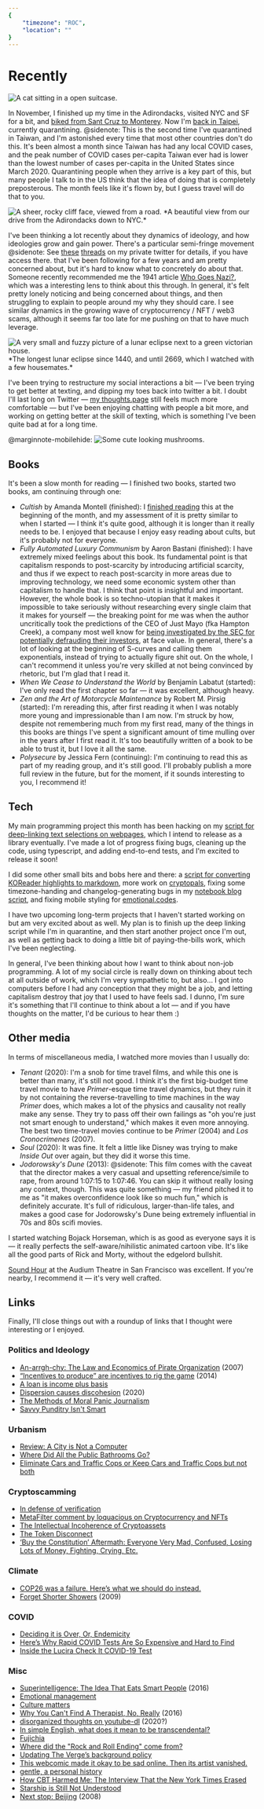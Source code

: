 ```yaml
---
{
	"timezone": "ROC",
	"location": ""
}
---
```

# Recently

<img src="/img/post/2021-11-recently/wendy-suitcase.jpg" alt="A cat sitting in a open suitcase."/>

In November, I finished up my time in the Adirondacks, visited NYC and SF for a bit, and [biked from Sant Cruz to Monterey](/2021-11-bike-trip/). Now I'm [back in Taipei](/taiwan/), currently quarantining.
@sidenote: This is the second time I've quarantined in Taiwan, and I'm astonished every time that most other countries don't do this. It's been almost a month since Taiwan has had any local COVID cases, and the peak number of COVID cases per-capita Taiwan ever had is lower than the lowest number of cases per-capita in the United States since March 2020. Quarantining people when they arrive is a key part of this, but many people I talk to in the US think that the idea of doing that is completely preposterous.
The month feels like it's flown by, but I guess travel will do that to you.

<img src="/img/post/2021-11-recently/cliff-drive-back.jpg" alt="A sheer, rocky cliff face, viewed from a road."/>
*A beautiful view from our drive from the Adirondacks down to NYC.*

I've been thinking a lot recently about they dynamics of ideology, and how ideologies grow and gain power. There's a particular semi-fringe movement
@sidenote: See [these](https://twitter.com/otherwesley/status/1464074099601281024) [threads](https://twitter.com/otherwesley/status/1464631055269318657) on my private twitter for details, if you have access there.
that I've been following for a few years and am pretty concerned about, but it's hard to know what to concretely do about that. Someone recently recommended me the 1941 article [Who Goes Nazi?](https://harpers.org/archive/1941/08/who-goes-nazi/), which was a interesting lens to think about this through. In general, it's felt pretty lonely noticing and being concerned about things, and then struggling to explain to people around my why they should care. I see similar dynamics in the growing wave of cryptocurrency / NFT / web3 scams, although it seems far too late for me pushing on that to have much leverage.

<img src="/img/post/2021-11-recently/eclipse.jpg" alt="A very small and fuzzy picture of a lunar eclipse next to a green victorian house."/>
*The longest lunar eclipse since 1440, and until 2669, which I watched with a few housemates.*

I've been trying to restructure my social interactions a bit — I've been trying to get better at texting, and dipping my toes back into twitter a bit. I doubt I'll last long on Twitter — [my thoughts.page](https://wesleyac.thoughts.page) still feels much more comfortable — but I've been enjoying chatting with people a bit more, and working on getting better at the skill of texting, which is something I've been quite bad at for a long time.

@marginnote-mobilehide: <img src="/img/post/2021-11-recently/mushrooms.jpg" alt="Some cute looking mushrooms."/>

## Books

It's been a slow month for reading — I finished two books, started two books, am continuing through one:

* *Cultish* by Amanda Montell (finished): I [finished reading](/2021-10-recently/#1.UAUdmoq6E:0.MdRZEuW_A:437) this at the beginning of the month, and my assessment of it is pretty similar to when I started — I think it's quite good, although it is longer than it really needs to be. I enjoyed that because I enjoy easy reading about cults, but it's probably not for everyone.
* *Fully Automated Luxury Communism* by Aaron Bastani (finished): I have extremely mixed feelings about this book. Its fundamental point is that capitalism responds to post-scarcity by introducing artificial scarcity, and thus if we expect to reach post-scarcity in more areas due to improving technology, we need some economic system other than capitalism to handle that. I think that point is insightful and important. However, the whole book is so techno-utopian that it makes it impossible to take seriously without researching every single claim that it makes for yourself — the breaking point for me was when the author uncritically took the predictions of the CEO of Just Mayo (fka Hampton Creek), a company most well know for [being investigated by the SEC for potentially defrauding their investors](https://www.bloomberg.com/features/2016-hampton-creek-just-mayo/), at face value. In general, there's a lot of looking at the beginning of S-curves and calling them exponentials, instead of trying to actually figure shit out. On the whole, I can't recommend it unless you're very skilled at not being convinced by rhetoric, but I'm glad that I read it.
* *When We Cease to Understand the World* by  Benjamín Labatut (started): I've only read the first chapter so far — it was excellent, although heavy.
* *Zen and the Art of Motorcycle Maintenance* by Robert M. Pirsig (started): I'm rereading this, after first reading it when I was notably more young and impressionable than I am now. I'm struck by how, despite not remembering much from my first read, many of the things in this books are things I've spent a significant amount of time mulling over in the years after I first read it. It's too beautifully written of a book to be able to trust it, but I love it all the same.
* *Polysecure* by Jessica Fern (continuing): I'm continuing to read this as part of my reading group, and it's still good. I'll probably publish a more full review in the future, but for the moment, if it sounds interesting to you, I recommend it!

## Tech

My main programming project this month has been hacking on my [script for deep-linking text selections on webpages](https://github.com/WesleyAC/notebook/blob/c967f3fe6c3c0581015cf68f701fee6a43e7f678/parts/linktext.js), which I intend to release as a library eventually. I've made a lot of progress fixing bugs, cleaning up the code, using typescript, and adding end-to-end tests, and I'm excited to release it soon!

I did some other small bits and bobs here and there: a [script for converting KOReader highlights to markdown](https://github.com/WesleyAC/koreader-highlight-to-markdown), more work on [cryptopals](https://github.com/wesleyac/cryptopals), fixing some timezone-handing and changelog-generating bugs in my [notebook blog script](https://github.com/WesleyAC/notebook/), and fixing mobile styling for [emotional.codes](https://emotional.codes/).

I have two upcoming long-term projects that I haven't started working on but am very excited about as well. My plan is to finish up the deep linking script while I'm in quarantine, and then start another project once I'm out, as well as getting back to doing a little bit of paying-the-bills work, which I've been neglecting.

In general, I've been thinking about how I want to think about non-job programming. A lot of my social circle is really down on thinking about tech at all outside of work, which I'm very sympathetic to, but also... I got into computers before I had any conception that they might be a job, and letting capitalism destroy that joy that I used to have feels sad. I dunno, I'm sure it's something that I'll continue to think about a lot — and if you have thoughts on the matter, I'd be curious to hear them :)

## Other media

In terms of miscellaneous media, I watched more movies than I usually do:

* *Tenant* (2020): I'm a snob for time travel films, and while this one is better than many, it's still not good. I think it's the first big-budget time travel movie to have *Primer*-esque time travel dynamics, but they ruin it by not containing the reverse-travelling to time machines in the way *Primer* does, which makes a lot of the physics and causality not really make any sense. They try to pass off their own failings as "oh you're just not smart enough to understand," which makes it even more annoying. The best two time-travel movies continue to be *Primer* (2004) and *Los Cronocrímenes* (2007).
* *Soul* (2020): It was fine. It felt a little like Disney was trying to make *Inside Out* over again, but they did it worse this time.
* *Jodorowsky's Dune* (2013):
@sidenote: This film comes with the caveat that the director makes a very casual and upsetting reference/simile to rape, from around 1:07:15 to 1:07:46. You can skip it without really losing any context, though.
This was quite something — my friend pitched it to me as "it makes overconfidence look like so much fun," which is definitely accurate. It's full of ridiculous, larger-than-life tales, and makes a good case for Jodorowsky's Dune being extremely influential in 70s and 80s scifi movies.

I started watching Bojack Horseman, which is as good as everyone says it is — it really perfects the self-aware/nihilistic animated cartoon vibe. It's like all the good parts of Rick and Morty, without the edgelord bullshit.

[Sound Hour](https://www.audium.org/sound-hour/) at the Audium Theatre in San Francisco was excellent. If you're nearby, I recommend it — it's very well crafted.

## Links

Finally, I'll close things out with a roundup of links that I thought were interesting or I enjoyed.

### Politics and Ideology

* [An-arrgh-chy: The Law and Economics of Pirate Organization](https://theanarchistlibrary.org/library/peter-t-leeson-an-arrgh-chy) (2007)
* [“Incentives to produce” are incentives to rig the game](https://www.interfluidity.com/v2/5031.html) (2014)
* [A loan is income plus basis](https://www.interfluidity.com/v2/9028.html)
* [Dispersion causes discohesion](https://www.interfluidity.com/v2/7629.html) (2020)
* [The Methods of Moral Panic Journalism](https://michaelhobbes.substack.com/p/moral-panic-journalism)
* [Savvy Punditry Isn't Smart](https://michaelhobbes.substack.com/p/savvy-punditry-isnt-smart)

### Urbanism

* [Review: A City is Not a Computer](https://macwright.com/2021/10/22/the-city-is-not-a-computer.html)
* [Where Did All the Public Bathrooms Go?](https://www.bloomberg.com/news/features/2021-11-05/why-american-cities-lost-their-public-bathrooms)
* [Eliminate Cars and Traffic Cops or Keep Cars and Traffic Cops but not both](https://darrellowens.substack.com/p/eliminate-cars-and-traffic-cops-or)

### Cryptoscamming

* [In defense of verification](https://macwright.com/2021/11/19/verification.html)
* [MetaFilter comment by loquacious on Cryptocurrency and NFTs](https://www.metafilter.com/193313/The-Billion-Dollar-Torrent#8172160)
* [The Intellectual Incoherence of Cryptoassets](https://www.stephendiehl.com/blog/crypto-absurd.html)
* [The Token Disconnect](https://www.stephendiehl.com/blog/disconnect.html)
* [‘Buy the Constitution’ Aftermath: Everyone Very Mad, Confused, Losing Lots of Money, Fighting, Crying, Etc.](https://www.vice.com/en/article/qjb8av/constitutiondao-aftermath-everyone-very-mad-confused-losing-lots-of-money-fighting-crying-etc)

### Climate

* [COP26 was a failure. Here’s what we should do instead.](https://jabberwocking.com/cop26-was-a-failure-heres-what-we-should-do-instead/)
* [Forget Shorter Showers](https://orionmagazine.org/article/forget-shorter-showers/) (2009)

### COVID

* [Deciding it is Over, Or, Endemicity](https://siderea.dreamwidth.org/1729719.html)
* [Here’s Why Rapid COVID Tests Are So Expensive and Hard to Find](https://www.propublica.org/article/heres-why-rapid-covid-tests-are-so-expensive-and-hard-to-find)
* [Inside the Lucira Check It COVID-19 Test](https://aseq.substack.com/p/inside-the-lucira-check-it-covid)

### Misc

* [Superintelligence: The Idea That Eats Smart People](https://idlewords.com/talks/superintelligence.htm) (2016)
* [Emotional management](https://scattered-thoughts.net/writing/emotional-management/)
* [Culture matters](https://danluu.com/culture/)
* [Why You Can't Find A Therapist, No, Really](https://siderea.dreamwidth.org/1279873.html) (2016)
* [disorganized thoughts on youtube-dl](https://timeflayer.com/d/ytdl.html) (2020?)
* [In simple English, what does it mean to be transcendental?](https://blog.plover.com/math/se/transcendental.html)
* [Fujichia](http://www.fujichia.com/)
* [Where did the "Rock and Roll Ending" come from?](https://ask.metafilter.com/359212/Where-did-the-Rock-and-Roll-Ending-come-from)
* [Updating The Verge’s background policy](https://www.theverge.com/press-room/22772113/the-verge-on-background-policy-update)
* [This webcomic made it okay to be sad online. Then its artist vanished.](https://www.inputmag.com/culture/pictures-for-sad-children-webcomic-simone-veil-interview)
* [gentle, a personal history](https://rmozone.com/snapshots/2021/11/gentle-history/)
* [How CBT Harmed Me: The Interview That the New York Times Erased](https://disabilityvisibilityproject.com/2021/11/11/how-cbt-harmed-me-the-interview-that-the-new-york-times-erased/)
* [Starship is Still Not Understood](https://caseyhandmer.wordpress.com/2021/10/28/starship-is-still-not-understood/)
* [Next stop: Beijing](http://www.sweet-juniper.com/2008/07/next-stop-beijing.html) (2008)
